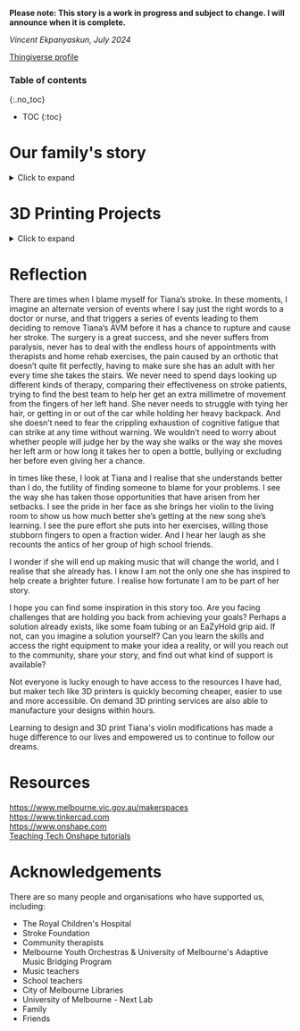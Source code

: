 **Please note: This story is a work in progress and subject to change. I will announce when it is complete.**

*Vincent Ekpanyaskun, July 2024*

[Thingiverse profile](https://www.thingiverse.com/vekp)

### Table of contents
{:.no_toc}

* TOC
{:toc}


# Our family's story

<details>

<summary>
Click to expand
</summary>

I am sharing my family's story in the hope that it will inspire those facing setbacks and challenges, educate them about the potential of maker technologies like 3D printing, and encourage them to seek out the support they need to learn new skills that can empower them to overcome their challenges, improve their lives, and achieve their goals.

This is the story of my daughter Tiana, who suffered a debilitating stroke at age 10 but refused to let it diminish her passion for music. As a complete beginner, I learned how to use 3D modelling and printing to create adaptive tools that have enabled her to play her violin comfortably and independently once again.

If that sounds like an expensive hobby to take up, please read on to learn how I used free web applications for design and accessed 3D printers at public library makerspaces, investing only my own time to learn how to make it happen.

## Early days

Tiana's medical journey started from before she was born. An antenatal ultrasound had revealed a lymphangioma in Tiana's neck and chest which had the potential to causes breathing issues. To our relief, the lymphangioma did not give her any trouble then, and still hasn't. It is still there, and is unlikely to cause any problems in the future. It did, however, set off a series of medical imaging procedures on newborn Tiana, in which the results of an MRI raised alarms.

The scan had identified an arteriovenous fistula (AVF) in Tiana's brain that threatened to haemorrhage, which could cause a stroke or death. She was placed under the care of neurosurgeon Dr Alison Wray at RCH. Dr Wray planned to wait until Tiana was 5 months old, then ligate the AVF surgically. She assured us that it was a relatively simple procedure, and after Googling her name and reading about some of her amazing work, we agreed to the operation. As terrifying as it was for us to put our tiny, precious daughter's life in the hands of someone else, we knew that she would be in the best of hands, in a brand new, world-class facility.

<figure>
<img src="assets/img/baby_rch.jpg" alt="Baby girl lying in hospital bed with bandaged head"/>
<figcaption>
Tiana recovering at RCH after first major brain surgery.
</figcaption>
</figure>

As we had hoped, the operation was a success, and after spending just a few days recovering in Cockatoo Ward, Tiana was back to her normal self at home.  

<figure>
<img src="assets/img/baby_bumbo.jpg" alt="Baby lying in hospital bed with bandaged head"/>
<figcaption>
Tiana back at home.
</figcaption>
</figure>

She had an impressive new scar that would eventually be mostly hidden by her hair, and she needed regular ongoing MRIs to monitor the blood vessels in her head, but otherwise led a pretty normal life, unaffected by and mostly unaware of the all the dramas that had occurred.

<figure>
    <img src="assets/img/tiana_and_baby_roland.jpg" alt="Young girl holding a baby boy"/>
    <figcaption>3 year old Tiana welcoming newborn brother Roland to the world.</figcaption>
</figure>

Music has always been important to Tiana. My mother-in-law is a piano teacher, and has been teaching Tiana online from Japan for many years. Tiana has also been learning to play violin since grade 2 with her violin teacher Hilary.

<figure class="center">
    <iframe width="400" height="225" src="https://www.youtube.com/embed/DS4W9yg_QD0" title="YouTube video player" frameborder="0" allow="accelerometer; autoplay; clipboard-write; encrypted-media; gyroscope; picture-in-picture; web-share" referrerpolicy="strict-origin-when-cross-origin" allowfullscreen></iframe>
    <figcaption>Tiana, at age 6, performing at her first piano concert.</figcaption>
</figure>

In 2020, we received some shocking news. The routine MRIs had picked up an arteriovenous malformation (AVM) close to where her AVF had been. We learned that there was a small chance each year that it could rupture, causing a stroke. However, there are many people who live their whole lives with unruptured AVMs - some never even aware of their existence - and we hoped that Tiana would be lucky enough to be one of them. 

Due to the complexity and location of the malformation, pre-emptive surgical removal would be unacceptably risky, so it was decided that we would not treat it then, but continue to monitor it closely for any changes. We were terrified of what it would mean if it did rupture, and spent the next two years fearing the worst.

<figure>
    <img src="assets/img/family_before_stroke.jpg" alt="A photo of a family of four"/>
    <figcaption>Our family, celebrating Tiana's 10th birthday in early 2022. Clockwise from top: Vincent, Roland, Tiana, Sayaka.</figcaption>
</figure>

## RCH

On June 6, 2022, Tiana, 10 years old at the time, those fears were finally realised. She was hospitalised at the Royal Children's Hospital (RCH), and survived a complex 11-hour operation in which her AVM was removed. Although the surgery was a huge success, the stroke had taken away all of Tiana's independence in an instant. The entire left side of her body was completely paralysed, leaving her unable to walk, sit, eat, drink, smile, or even turn her head. 

<figure>
    <img src="assets/img/picu.jpg" alt="Girl lying in hospital bed with bandaged head"/>
    <figcaption>Tiana recovering in PICU after major brain surgery.</figcaption>
</figure>

We were shocked and grieved for everything that she had lost. We worried for her future. Would she ever be able to live independently? How would society treat her? Would she ever be able to play her violin again? Perhaps most importantly, what would Tiana think of herself having a disability?

For 2.5 months, I stayed with her at RCH, through her recovery from surgery and the beginning of her rehabilitation. For many days, I would find myself awake at 4am, crying. When the tears stopped, I would walk down the darkened corridors of Kelpie Ward to the kitchen and make myself a cup of coffee. I would bring it back to our room and resume crying, hoping that the tears would stop before Tiana awoke. They usually didn't.

When I started talking to other parents in the ward, I began to realise that Tiana was not alone in her suffering. Kelpie Ward was shared between rehab patients like Tiana, cancer patients and mental health patients. Although everyone's experience was unique, there was a real sense of community and we all supported each other through our stays.

I would often read to Tiana in those early days. Initially we just read fiction as a way to escape our situation, but then I came across the [RCH patient stories](https://www.goodfridayappeal.com.au/stories/) on the Good Friday Appeal website, and we started reading them, finding out about the many amazing ways RCH had helped other kids. Sometimes we were saddened to read the stories about kids with degenerative diseases such as muscular dystrophy. We started realising how incredibly fortunate we were to be in such a facility as RCH. 

The incredible positivity of the staff there was overwhelming, and we eventually stopped grieving our losses and learnt how important it was to stay optimistic, celebrate all of Tiana's achievements, big and small, and just focus on hitting the next goal.

With the support of her therapists and Tiana's perseverance, she gradually began to regain movement in her left side. Almost every day, she amazed us with some new muscle movement. Best of all, we got to see her initially one-sided smile get bigger and better with each day that passed.

<figure>
    <img src="assets/img/smile.jpg" alt="Girl smiling"/>
    <figcaption>Tiana practising her smile.</figcaption>
</figure>

We celebrated Roland's 7th birthday a few weeks into our stay at RCH. With so much of our focus on Tiana and her recovery, we had been unable to give him much attention, and he had been spending a lot of time under the care of our extended family. Strict COVID policy made it difficult for us to bring him into the ward, but we were granted an exemption for his birthday. It was so nice for all of us to be together again to celebrate.

<figure>
    <img src="assets/img/birthday.jpg" alt="Family having birthday party outside"/>
    <figcaption>Roland's 7th birthday and Tiana's first time outside since the stroke.</figcaption>
</figure>

You may have noticed my freshly shaved head in the photo. Tiana had to have a large portion of her hair removed for the surgery. Like any parent would, I wished for her suffering to have happened to me instead. Shaving my head was the only thing I way I could think of to share in her suffering without actually hurting myself. And it came with bonus giggles every time she looked at me over the following week or so. 

I had my first experience with 3D printing at RCH. I occasionally visited the Spiritual Care centre, where I met Paul, the coordinator. Paul is a 3D printing enthusiast, and his office was decorated with an assortment of sensory toys, lithophanes of his family and other items that he had 3D printed himself. When I introduced Tiana to him, he kindly gave her an articulating crystal dragon. I couldn’t figure out how it had been assembled, until Paul explained how the nature of additive 3D printing in layers from the bottom up allows for the creation of permanently interlocked pieces - something difficult to achieve using traditional manufacturing methods. I was intrigued by the possibilities.

<figure>
    <img src="assets/img/dragon.jpg" alt="A blue and purple 3D printed articulating crystal dragon"/>
    <figcaption>3D printed articulated Crystal Dragon, gifted to Tiana during her stay at RCH</figcaption>
</figure>

We were fortunate to be involved in the music therapy program at RCH, and Tiana always looked forward to her twice-weekly sessions. Her music therapist Jo even allowed us to borrow a keyboard so Tiana could play anytime in her room. Although I had to help by playing the left hand parts for her, it meant so much for her to be able to continue with it during her stay.

<figure>
    <img src="assets/img/music_therapy.png" alt="Five people playing various musical instruments"/>
    <figcaption>Jamming during a music therapy session</figcaption>
</figure>

The music therapy room was full of instruments for us to try, including a banana keyboard. Having such a variety of instruments available was great in getting Tiana to start using her left hand again to create music.

<style>
    .center {
        display: flex;
        justify-content: center;
        align-items: center;
        flex-direction: column;
    }
</style>

<figure class="center">
    <iframe width="400" height="300" src="https://www.youtube.com/embed/N46noUIJXD8" title="Tiana leaving the Royal Children's Hospital after spending 2.5 months recovering from a stroke" frameborder="0" allow="accelerometer; autoplay; clipboard-write; encrypted-media; gyroscope; picture-in-picture; web-share" referrerpolicy="strict-origin-when-cross-origin" allowfullscreen></iframe>
    <figcaption>Tiana walks out of Kelpie Ward at the end of her 2.5 month stay.</figcaption>
</figure>

We took every opportunity we could for Tiana to practise walking, and our rehab doctor soon took notice of her amazing progress and brought her discharge date forward by two weeks. When the day finally arrived, watching her walk out of the ward to the cheers of her therapy team and the ward staff was one of our proudest moments.

Although it had only taken a couple of months for Tiana to walk again and begin regaining her independence, it is often much harder to recover movement in the fingers of the affected side following a stroke. So we had no idea whether she would ever be able to play or even hold the violin again, with the amount of strength and dexterity required in the fingers of the left hand. 

## Turning point

Shortly after discharge, as Tiana made her gradual return to school, I had a big decision to make. My workplace was undergoing a restructure at the time, and everyone in my department had been offered the chance to volunteer for a redundancy. We had all been given years of notice, and initially I had planned to turn down the offer and stay. With Tiana's stroke, I began to rethink my decision.

Tiana still needed a significant amount of support at home, as well as help with her regular occupational and physiotherapy sessions to ensure that she would recover as much movement as possible early on. It just wouldn't be possible for me to return to work full time in the foreseeable future. So I made the decision to volunteer to take a redundancy, and spend my time studying online for my future career and supporting my family.

I had always enjoyed finding ways to use technology, both at work and at home, to improve the way things are done. Inspired by the support we had received over the months and watching Tiana's perseverance in rebuilding herself, I decided to study information technology, working towards a career where I could use my skills and experience to help people in need like Tiana to improve their lives and achieve their goals.

After testing the waters with Harvard University's free online courses [CS50X](https://cs50.harvard.edu/x/) and [CS50P](https://cs50.harvard.edu/python/), I enrolled in a [Graduate Diploma in Information Technology](https://www.une.edu.au/study/courses/graduate-diploma-in-information-technology) at the University of New England.

## Violin

While scrolling through Facebook, I was lucky to learn of the Adaptive Music Bridging Program (AMBP) run by Dr Anthea Skinner, a collaborative research project of the University of Melbourne and Melbourne Youth Orchestras. Tiana was accepted into the program, which kicked off with a Come & Try Day in early 2023. 

Tiana had the chance to try a range instruments, from a glockenspiel to a euphonium, selected as they could be played one-handed. Although she had a great time trying them out, her own violin was the only ensemble instrument that she wanted to play. So, we decided that day to get the strings and bridge on her violin reversed so she could use her unaffected right hand for fingering, while using her weaker left hand for bowing. We knew that it wouldn't be easy for her to control the angle, direction, speed and pressure of the bow, but we knew that if she had the will to do it, she could make it happen. We organised to get the string and bridge reversal done and then planned another session to figure out any other modifications we might need.

## Setbacks

Just days before that session, Tiana took a fall down a flight of steps. She ended up with a fracture in her upper left arm, a large bump on her forehead, and bruises all over her body. With Tiana's left side weakness, she has an increased risk of falls, and when it does happen, she is not able to react as well as normal to protect herself from serious injury. We were lucky that the fracture was the worst of her injuries, but with her arm immobilised for a month, it was a huge blow to her plans to resume playing violin.

Her arm recovered well, and when the wait was finally over, we finally had that session where we put together the rest of her violin modifications. A red piece of foam tubing became her bow grip, combined with a green silicone EazyHold strap that went over the back of her hand, allowed her to keep hold of her bow. A pencil, which we later swapped with a chopstick for a cleaner look, was attached to her violin to help keep the bow in the correct position by supporting some of its weight.

Even with these modifications, the reversed violin was now a completely different instrument to what she'd played before her stroke. She needed to learn everything from scratch. In addition, Tiana's affected arm would tire immediately, and she would have to rest after playing for less than a minute. We were also unable to find a reversed chin rest and shoulder rest to suit her 1/2 size violin, so we had to make do with the least uncomfortable ones we could find. Despite the discomfort caused by ill-fitting equipment, she resumed lessons with her long-time violin teacher Hilary, commenced ensemble sessions with the AMBP, and kept practising at home, gradually building her strength and skill over the months until she could keep up with the rest of her group at the AMBP.

## A need for 3D printing

When we signed Tiana up for the program, we had no idea what to expect. Even with the help of the program, we had feared that Tiana would find it too hard and give up at some point. Tiana surprised all of us with how quickly she was progressing, but we knew that her equipment was holding her back. There just wasn't anything on the market that could give her what she needed.

I had joined a paediatric stroke survivor support group called Little Stroke Warriors (LSW). To celebrate Tiana's stroke anniversary, we posted the story of her stroke and progress with the AMBP in a fundraiser for RCH, and I shared it with the group. Another LSW parent, Anh, soon reached out to me, asking about the string and bridge reversal that we had done. Her daughter Tammy also suffered from left-side weakness, and they were planning for her to start learning to play a reversed cello.

Anh is an engineer, and she suggested that I 3D scan and 3D print a reversed chin rest for Tiana's violin. I considered it, but I was unsure of where to go, or what sort of costs it would involve. How much would I need to spend on equipment, and how much time would I need to spending learning how to do it? I hesitated, until Anh made a post herself, sharing photos of a cello bow handle with adjustable angles that she had designed and printed herself. Inspired, I started looking into 3D printing options, and I was surprised to discover that the [City of Melbourne Library makerspaces](https://www.melbourne.vic.gov.au/community/libraries/makerspaces/Pages/makerspaces.aspx) that had all the equipment I would need, and it was all free to use.

In October 2023, I booked myself in for a safety induction at [Kathleen Syme Library and Community Centre](https://www.melbourne.vic.gov.au/community/hubs-bookable-spaces/kathleen-syme-library-and-community-centre/Pages/kathleen-syme-library.aspx), and with the help of the makerspace staff, I had soon 3D scanned a chin rest, mirrored it in a slicer, and had my very first 3D print going.

</details>

# 3D Printing Projects

<details>

<summary>Click to expand</summary>

## Chin rest
*To allow Tiana to play violin in comfort*

<figure>
    <img src="assets/img/chin_rest_printing.jpg" alt="A 3D printer printing a chin rest" width="300"/>
    <img src="assets/img/chin_rest_rough.jpg" alt="A chin rest with rough surface" width="300"/>
    <figcaption>My first 3D print.</figcaption>
</figure>

To minimise the amount of support material, I had printed the chin rest with the top surface, the one that would be in contact with Tiana's skin, facing down. I had not realised that after removing supports, that it would leave such a rough surface. So I spent several hours trying to sand down the surface to make it comfortable to use, finding out how hard the plastic is to work with. I got it to the point where I didn't think it would cut into her skin, but it was still extremely rough and I was somewhat disappointed with the result. 

Then, since the 3D scanner had not been able to pick up the holes for the mounting hardware, I had to drill some holes into it. I had assumed it would be as simple as drilling into wood, but soon realised that I was mistaken. Polylactic acid (PLA), the material most commonly used in 3D printing, is very hard and resistant to drilling. The heat generated from drilling can also melt the plastic, causing it to stick to the drill bit. I eventually managed to drill two small holes for the mounting screws, but it took so much longer than I had expected.

<figure>
    <img src="assets/img/chin_rest_prototype.jpg" alt="A violin with a white chin rest"/>
    <figcaption>First completed chin rest installed on the violin.</figcaption>
</figure>

After spending most of the day post-processing my first prototype, I glued some felt to the bottom and attached it to Tiana's violin, just in time to pick her up from school and take her to her violin lesson with Hilary. I mentioned the roughness of the surface, and Hilary suggested that she could cover it with a cloth facemask. It worked! I planned to repeat the process and create several different styles for her to try, so she could find the she would be most comfortable with.

Lessons learned:
* Orient surfaces as close to vertical as possible to give them a smooth finish. 
* If you need holes, include them in the design of the model before printing. 

I ended up learning to use [Tinkercad](https://www.tinkercad.com/). Tinkercad is a free to use app that runs in a web browser. With a simple drag-and-drop interface, it really is easy enough for anyone to learn. I used it to add holes to the chin rest before printing. I also took the opportunity to add Tiana's engraved name to the design. 

<figure class="center">
    <iframe width="400" height="300" src="https://www.youtube.com/embed/aJx3tQBNC9o?si=WgU2FdHN143SzFtV" title="YouTube video player" frameborder="0" allow="accelerometer; autoplay; clipboard-write; encrypted-media; gyroscope; picture-in-picture; web-share" referrerpolicy="strict-origin-when-cross-origin" allowfullscreen></iframe>
    <figcaption>Tiana's final chin rest getting 3D printed.</figcaption>
</figure>

After scanning and printing several different chin rests, I was finally able to create one that was comfortable for Tiana to use, and looked nice enough for her to perform with.

## Bow guide
*To allow Tiana to setup her violin independently*

Model available on [Thingiverse](https://www.thingiverse.com/thing:6664899)

The chopstick and rubber bands had been working great to help Tiana keep her bow in position. They had to be installed and removed each time Tiana played the violin, since they wouldn't fit as fitted in the case. Rubber bands would often fly off during the process, and it was impossible to install without using two hands. Tiana needed someone else to do it for her each time.

With Tiana in her final year of primary school, we wanted her to be able to do as many things as possible independently, so I start thinking of ways to make her violin easier to setup, with the goal of her being able to do it completely by herself.

Anthea from the AMBP had kindly given us a Horace bow guide to try. It has two parallel rails, forcing violinists to keep their bow perfectly straight, perpendicular to the strings. This was something that was too difficult at the time for Tiana with her affected wrist. Tiana just needed something to help support the weight of the bow and stop it from sliding down towards the neck. Getting the perfect angle was not important just yet. So we had kept the bow guide aside, and had been using the chopstick instead.

With access to the equipment in the makerspace, I thought that I could remove one rail from the bow guide so that it would allow for some imprecision but still support the bow's weight. One of the feet ended up getting in the way of her bow, so I cut that one off, and designed and printed a small peg, held in place with pieces of the discarded foot shoved into the f-hole to help hold the bow guide in place.

<figure>
    <img src="assets/img/peg.jpg" alt="Close-up shot of violin showing bow guide attached"/>
    <figcaption>3D printed peg, holding bow guide.</figcaption>
</figure>

Looking back at it now, I realise that there was little more than gravity and friction across a tiny contact area holding the bow guide in place. A small overhanging lip would have made the connection much more secure. At the time, it seemed to work well though, up until the moment it failed.

Tiana had just finished speaking in front of hundreds of students, parents and teachers at school assembly, having just announced the final tally of a Stroke Foundation fundraiser that she taken part in. She was about to follow this up with her first violin performance since suffering her stroke. 

<figure>
    <img src="assets/img/assembly.jpg" alt="A girl playing a violin"/>
    <figcaption>Tiana plays violin in her first post-stroke performance at school assembly, December 2023.</figcaption>
</figure>

As she was getting ready to play the first note, just a light tap from the bow led to the bow guide becoming dislodged and falling to the ground. There couldn't have been a worse time for this to happen. Nervous as she already was, she picked it up and set it up again with the entire school community watching. It shook her up, but she bravely soldiered on and managed to get through to the end of the song. But it wasn't quite the comeback performance she'd hoped for, and she was disappointed with how it went, understandably reluctant to perform in front of people ever again.

I couldn't help feeling responsible for what had happened. Something I had designed for her had failed when she needed it the most. It was clear that I hadn't put enough thought into designing it, and it wasn't fair on her. No other violinist needs to worry about pieces of their instrument randomly falling off when they're performing, nor should they. Would my failure lead to her developing a fear of performing? Would she be able to get onto the stage again? I couldn't forgive myself, but I was unable to think of a solution at the time.

With two more upcoming concerts in the following weeks, Tiana kept practising, and I think her confidence in her own skill grew to the point where she was able to overcome any mistrust she might have had in her equipment. At a small concert with Hilary's group of violin students, and a larger one with AMBP, Tiana's performances went great, and fortunately without any repeat incidents. But I had to do something about that bow guide, so that she could trust her equipment again.

Browsing Thingiverse for ideas, I came across MissyMoo9's [Violin Bow Guide](https://www.thingiverse.com/thing:3344626). It looked like it would be easy enough to attach to the fingerboard with a single hand, so I created a modified version for Tiana by removing one of its rails.

<figure>
    <img src="assets/img/modded_bow_guide.png" alt="A computer render of a bow guide"/>
    <figcaption>Modified version of MissyMoo9's Violin Bow Guide, created in Tinkercad.</figcaption>
</figure>

It was initially quite loose, but with some heat from a hair dryer to soften the PLA and some strategic squeezing, I managed to get it to fit securely enough.
While this did the job well for a while, I started thinking of ways to make it even better. What if I could make it so that it didn't need to be removed from the violin at all, but could be folded down flat for storage in the case?

Recalling the articulating pieces of Paul's dragon, I started looking into 3D printed hinge design. Still using Tinkercad, I modelled and printed a few designs, along with different clearances, to find the best fit. I wanted to make a hinge that would stay in the upright position without falling down accidentally, so I designed it with tighter clearances and a pressed fit.

<figure>
    <img src="assets/img/hinges.png" alt="A computer render of some hinges"/>
    <figcaption>Trialling different hinge designs and clearances.</figcaption>
</figure>

Printing just the hinge by itself meant I could trial 5 designs in a single half hour print, quickly redesign and repeat, so it didn't take long to arrive at a hinge design that worked well. But that was just the beginning.
I then had to design the rest of the bow guide.

At this point, I realised that there some tasks, such as adding fillets or bevels to edges and adjusting part dimensions, that were quite difficult to achieve in Tinkercad. I decided to start learning to use [Onshape](https://www.onshape.com/), a parametric 3D CAD application. Similar to Tinkercad, it is a web app that runs in the browser, and most of its features are available for free.

My first idea was to recreate the previous bow guide, adding a pair of hinges to allow the curved section to articulate. However, the looser clearances in the horizontal position meant that the bow guide would not hold tight to the fingerboard.

<figure>
    <img src="assets/img/bow_guide_tink.png" alt="A computer render of a bow guide"/>
    <figcaption>Bow guide design.</figcaption>
</figure>

My next attempt was to connect the two sides that gripped the fingerboard, and use a vertical stick joined with a single hinge to the centre. After trialling different widths to make it fit the fingerboard, this version stayed on better than the last, but we found that the bow would sometimes slip over the stick. I tried making the stick longer, but if it protruded past the bridge at all, it wouldn't fit in the case properly. Making it the maximum length I could, just touching the bridge when folder down, it still wasn't quite long enough.

<figure>
    <img src="assets/img/bow_guide_centre.png" alt="A computer render of a bow guide"/>
    <figcaption>Bow guide design.</figcaption>
</figure>

Thinking of her original bow guide, the pencil/chopstick, I decided to try putting the stick on the right side of the strings instead of the centre, allowing it to be extra long, but still able to lie flat next to the bridge. This worked much better.

We found that the violin made quite noticeable scraping sounds when being played with the bow guide. Vibrations from the bow being rubbed against the PLA stick were being transmitted directly through the fingerboard to the violin body and amplified by the violin's body. I tried gluing a strip of felt to the stick, and while this helped reduce the noise when the wooden part of the bow scraped across it, when the hair rubbed across it, the added friction would create loud noises again.

After going through a few other ideas, I finally printed a thin piece of PLA to give it a smooth contact surface, and attached this to the stick of the bow guide with some pieces of rubber/felt furniture feet protectors sandwiched in between to dampen the vibrations. 

<figure>
    <img src="assets/img/bow_guide_final.png" alt="A computer render of a bow guide"/>
    <figcaption>Bow guide design.</figcaption>
</figure>

## Bow Grip

Model available on [Thingiverse](https://www.thingiverse.com/thing:6664910)

Tiana's first bow grip, put together with help from the AMBP, was made from some foam tubing fitted over her bow, combined with an [EaZyHold grip aid](https://eazyhold.com/).

<figure>
    <img src="assets/img/first_bow_grip.jpeg" alt="Red foam tubing and green strap attached to violin bow"/>
    <figcaption>Tiana's first bow grip.</figcaption>
</figure>

This was a simple solution that worked really well, and Tiana was able to put it on by herself. However, the bright colours were quite noticeable, especially when the time came for AMBP's first concert in December 2023.

<figure>
    <img src="assets/img/ambp_concert.jpg" alt="Girl holding violin"/>
    <figcaption>Tiana just before AMBP's first concert.</figcaption>
</figure>

Tiana was successful in her audition for a position in MYO's Melbourne Youth Junior Strings (MYJS) ensemble, starting in early 2024. Her concert attire would be completely black, so we thought that a black bow grip would make a better match for her outfit.

I designed a grip to fit her bow, and I had it 3D printed in thermoplastic polyurethane (TPU), a flexible, durable plastic often used in items like phone cases. As the library makerspaces only had PLA on hand, I took my design to the University of Melbourne's [Next Lab](https://ms-kb.msd.unimelb.edu.au/next-lab) for printing.

<figure>
    <img src="assets/img/bow_grip_onshape.png" alt="Computer render of a bow grip"/>
    <figcaption>Tiana's second bow grip, designed in Onshape.</figcaption>
</figure>

I had some difficulty in finding a suitable material to replace the EaZyHold, which was made of a very soft, stretchy, grippy silicone. We tried using elastic velcro straps, neoprene strapping, and eventually a silicone watch band, attached to the bow grip with some 3D printed mounting parts.

<figure>
    <img src="assets/img/bow_grip_tpu.webp" alt="Bow grip and watch band on violin bow"/>
    <figcaption>Bow grip with watch band attached.</figcaption>
</figure>

Although Tiana didn't find it very comfortable, she put up with it for a while and even used it when she performed at a small concert her teacher Hilary organised.

<figure class="center">
    <iframe width="400" height="711" src="https://www.youtube.com/embed/sVlaj-BPSoA" title="YouTube video player" frameborder="0" allow="accelerometer; autoplay; clipboard-write; encrypted-media; gyroscope; picture-in-picture; web-share" referrerpolicy="strict-origin-when-cross-origin" allowfullscreen></iframe>
    <figcaption>Tiana performing solo at a violin concert.</figcaption>
</figure>

She eventually had enough, removed the watch band, and put the EaZyHold back on. Although it was a long shot, we thought we might reach out to the manufacturers of EaZyHold and ask if they might have any black, or other neutral coloured EaZyHold prototypes available that we could purchase.

To our surprise, we received a response from Kerry Mellin, the original designer and founder of EaZyHold. She informed us that they actually had plans to release a black line of EaZyHolds in the coming months, with samples about to arrive from the manufacturer. She even offered to craft one by hand for Tiana for her to use until then! After sending her our details, she created one for us, and shipped it via express post to our door.

<figure class="center">
    <iframe width="400" height="247" src="https://www.youtube.com/embed/EVvDpKX1lZ0" title="YouTube video player" frameborder="0" allow="accelerometer; autoplay; clipboard-write; encrypted-media; gyroscope; picture-in-picture; web-share" referrerpolicy="strict-origin-when-cross-origin" allowfullscreen></iframe>
    <figcaption>Tiana using her custom made hand crafted black EaZyHold.</figcaption>
</figure>

The new custom made EaZyHold works perfectly, and Kerry's generosity was incredibly inspirational and touching. 

</details>

# Reflection

There are times when I blame myself for Tiana’s stroke. In these moments, I imagine an alternate version of events where I say just the right words to a doctor or nurse, and that triggers a series of events leading to them deciding to remove Tiana’s AVM before it has a chance to rupture and cause her stroke. The surgery is a great success, and she never suffers from paralysis, never has to deal with the endless hours of appointments with therapists and home rehab exercises, the pain caused by an orthotic that doesn’t quite fit perfectly, having to make sure she has an adult with her every time she takes the stairs. We never need to spend days looking up different kinds of therapy, comparing their effectiveness on stroke patients, trying to find the best team to help her get an extra millimetre of movement from the fingers of her left hand. She never needs to struggle with tying her hair, or getting in or out of the car while holding her heavy backpack. And she doesn’t need to fear the crippling exhaustion of cognitive fatigue that can strike at any time without warning. We wouldn’t need to worry about whether people will judge her by the way she walks or the way she moves her left arm or how long it takes her to open a bottle, bullying or excluding her before even giving her a chance.

In times like these, I look at Tiana and I realise that she understands better than I do, the futility of finding someone to blame for your problems. I see the way she has taken those opportunities that have arisen from her setbacks. I see the pride in her face as she brings her violin to the living room to show us how much better she’s getting at the new song she’s learning. I see the pure effort she puts into her exercises, willing those stubborn fingers to open a fraction wider. And I hear her laugh as she recounts the antics of her group of high school friends. 

I wonder if she will end up making music that will change the world, and I realise that she already has. I know I am not the only one she has inspired to help create a brighter future. I realise how fortunate I am to be part of her story.

I hope you can find some inspiration in this story too. Are you facing challenges that are holding you back from achieving your goals? Perhaps a solution already exists, like some foam tubing or an EaZyHold grip aid. If not, can you imagine a solution yourself? Can you learn the skills and access the right equipment to make your idea a reality, or will you reach out to the community, share your story, and find out what kind of support is available?

Not everyone is lucky enough to have access to the resources I have had, but maker tech like 3D printers is quickly becoming cheaper, easier to use and more accessible. On demand 3D printing services are also able to manufacture your designs within hours.

Learning to design and 3D print Tiana's violin modifications has made a huge difference to our lives and empowered us to continue to follow our dreams.

# Resources

https://www.melbourne.vic.gov.au/makerspaces  
https://www.tinkercad.com  
https://www.onshape.com  
[Teaching Tech Onshape tutorials](https://www.youtube.com/playlist?list=PLGqRUdq5ULsMDOxmu10AGPDIOkzNYu7D7)
# Acknowledgements

There are so many people and organisations who have supported us, including:

* The Royal Children's Hospital
* Stroke Foundation
* Community therapists
* Melbourne Youth Orchestras & University of Melbourne's Adaptive Music Bridging Program
* Music teachers
* School teachers
* City of Melbourne Libraries
* University of Melbourne - Next Lab
* Family
* Friends
